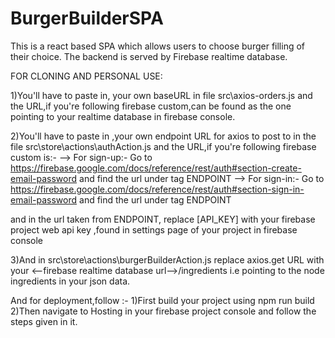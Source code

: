 # BurgerBuilderSPA
This is a react based SPA which allows users to choose burger filling of their choice. The backend is served by Firebase realtime database. 

FOR CLONING AND PERSONAL USE:

1)You'll have to paste in, your own baseURL in file src\axios-orders.js and the URL,if you're following firebase custom,can be found as the one pointing to your realtime database in firebase console.

2)You'll have to paste in ,your own endpoint URL for axios to post to in the file src\store\actions\authAction.js and the URL,if you're following firebase custom is:-
--> For sign-up:- Go to https://firebase.google.com/docs/reference/rest/auth#section-create-email-password and find the url under tag ENDPOINT
--> For sign-in:- Go to https://firebase.google.com/docs/reference/rest/auth#section-sign-in-email-password and find the url under tag ENDPOINT

and in the url taken from ENDPOINT, replace [API_KEY] with your firebase project web api key ,found in settings page of your project in firebase console

3)And in src\store\actions\burgerBuilderAction.js replace axios.get URL with your <--firebase realtime database url-->/ingredients i.e pointing to the node ingredients in your json data.


And for deployment,follow :-
1)First build your project using npm run build
2)Then navigate to Hosting in your firebase project console and follow the steps given in it.


